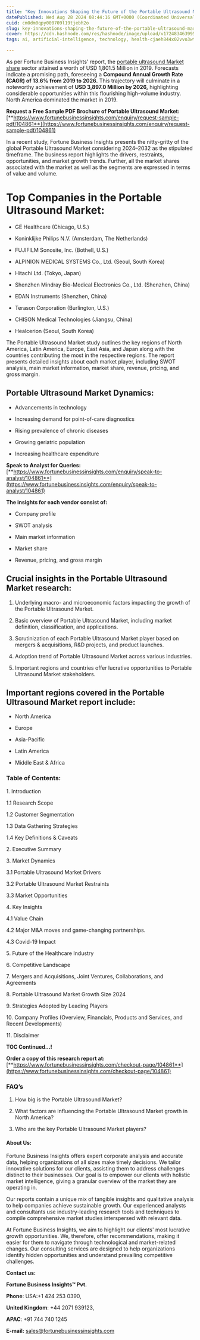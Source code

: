 ```yaml
---
title: "Key Innovations Shaping the Future of the Portable Ultrasound Market"
datePublished: Wed Aug 28 2024 08:44:16 GMT+0000 (Coordinated Universal Time)
cuid: cm0dm0qpy000709l19tjebh2o
slug: key-innovations-shaping-the-future-of-the-portable-ultrasound-market
cover: https://cdn.hashnode.com/res/hashnode/image/upload/v1724834639955/3f0c14d3-0204-41e2-954a-c05294067be4.png
tags: ai, artificial-intelligence, technology, health-cjaeh844x02vvo3wtj5r2s75q, healthcare

---
```


As per Fortune Business Insights’ report, the [portable ultrasound Market share](https://www.fortunebusinessinsights.com/portable-ultrasound-market-104861) sector attained a worth of USD 1,801.5 Million in 2019. Forecasts indicate a promising path, foreseeing a **Compound Annual Growth Rate (CAGR) of 13.6% from 2019 to 2026.** This trajectory will culminate in a noteworthy achievement of **USD 3,897.0 Million by 2026,** highlighting considerable opportunities within this flourishing high-volume industry. North America dominated the market in 2019.

**Request a Free Sample PDF Brochure of Portable Ultrasound Market:** [**https://www.fortunebusinessinsights.com/enquiry/request-sample-pdf/104861**](https://www.fortunebusinessinsights.com/enquiry/request-sample-pdf/104861)

In a recent study, Fortune Business Insights presents the nitty-gritty of the global Portable Ultrasound Market considering 2024–2032 as the stipulated timeframe. The business report highlights the drivers, restraints, opportunities, and market growth trends. Further, all the market shares associated with the market as well as the segments are expressed in terms of value and volume.

# **Top Companies in the Portable Ultrasound Market:**

* GE Healthcare (Chicago, U.S.)
    
* Koninklijke Philips N.V. (Amsterdam, The Netherlands)
    
* FUJIFILM Sonosite, Inc. (Bothell, U.S.)
    
* ALPINION MEDICAL SYSTEMS Co., Ltd. (Seoul, South Korea)
    
* Hitachi Ltd. (Tokyo, Japan)
    
* Shenzhen Mindray Bio-Medical Electronics Co., Ltd. (Shenzhen, China)
    
* EDAN Instruments (Shenzhen, China)
    
* Terason Corporation (Burlington, U.S.)
    
* CHISON Medical Technologies (Jiangsu, China)
    
* Healcerion (Seoul, South Korea)
    

The Portable Ultrasound Market study outlines the key regions of North America, Latin America, Europe, East Asia, and Japan along with the countries contributing the most in the respective regions. The report presents detailed insights about each market player, including SWOT analysis, main market information, market share, revenue, pricing, and gross margin.

## Portable Ultrasound Market **Dynamics**:

* Advancements in technology
    
* Increasing demand for point-of-care diagnostics
    
* Rising prevalence of chronic diseases
    
* Growing geriatric population
    
* Increasing healthcare expenditure
    

**Speak to Analyst for Queries:** [**https://www.fortunebusinessinsights.com/enquiry/speak-to-analyst/104861**](https://www.fortunebusinessinsights.com/enquiry/speak-to-analyst/104861)

**The insights for each vendor consist of:**

* Company profile
    
* SWOT analysis
    
* Main market information
    
* Market share
    
* Revenue, pricing, and gross margin
    

## **Crucial insights in the Portable Ultrasound Market research:**

1. Underlying macro- and microeconomic factors impacting the growth of the Portable Ultrasound Market.
    
2. Basic overview of Portable Ultrasound Market, including market definition, classification, and applications.
    
3. Scrutinization of each Portable Ultrasound Market player based on mergers & acquisitions, R&D projects, and product launches.
    
4. Adoption trend of Portable Ultrasound Market across various industries.
    
5. Important regions and countries offer lucrative opportunities to Portable Ultrasound Market stakeholders.
    

## **Important regions covered in the Portable Ultrasound Market report include:**

* North America
    
* Europe
    
* Asia-Pacific
    
* Latin America
    
* Middle East & Africa
    

### **Table of Contents:**

1\. Introduction

1.1 Research Scope

1.2 Customer Segmentation

1.3 Data Gathering Strategies

1.4 Key Definitions & Caveats

2\. Executive Summary

3\. Market Dynamics

3.1 Portable Ultrasound Market Drivers

3.2 Portable Ultrasound Market Restraints

3.3 Market Opportunities

4\. Key Insights

4.1 Value Chain

4.2 Major M&A moves and game-changing partnerships.

4.3 Covid-19 Impact

5\. Future of the Healthcare Industry

6\. Competitive Landscape

7\. Mergers and Acquisitions, Joint Ventures, Collaborations, and Agreements

8\. Portable Ultrasound Market Growth Size 2024

9\. Strategies Adopted by Leading Players

10\. Company Profiles (Overview, Financials, Products and Services, and Recent Developments)

11\. Disclaimer

**TOC Continued…!**

**Order a copy of this research report at:** [**https://www.fortunebusinessinsights.com/checkout-page/104861**](https://www.fortunebusinessinsights.com/checkout-page/104861)

### **FAQ’s**

1. How big is the Portable Ultrasound Market?
    
2. What factors are influencing the Portable Ultrasound Market growth in North America?
    
3. Who are the key Portable Ultrasound Market players?
    

#### **About Us:**

Fortune Business Insights offers expert corporate analysis and accurate data, helping organizations of all sizes make timely decisions. We tailor innovative solutions for our clients, assisting them to address challenges distinct to their businesses. Our goal is to empower our clients with holistic market intelligence, giving a granular overview of the market they are operating in.

Our reports contain a unique mix of tangible insights and qualitative analysis to help companies achieve sustainable growth. Our experienced analysts and consultants use industry-leading research tools and techniques to compile comprehensive market studies interspersed with relevant data.

At Fortune Business Insights, we aim to highlight our clients' most lucrative growth opportunities. We, therefore, offer recommendations, making it easier for them to navigate through technological and market-related changes. Our consulting services are designed to help organizations identify hidden opportunities and understand prevailing competitive challenges.

**Contact us:**

**Fortune Business Insights™ Pvt.**

**Phone**: USA:+1 424 253 0390,

**United Kingdom**: +44 2071 939123,

**APAC**: +91 744 740 1245

**E-mail:** [sales@fortunebusinessinsights.com](mailto:sales@fortunebusinessinsights.com)
